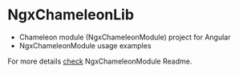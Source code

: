 # NgxChameleonLib

* Chameleon module (NgxChameleonModule) project for Angular
* NgxChameleonModule usage examples

For more details [check](https://github.com/wdmatheus/NgxChameleonLib/tree/master/projects/ngx-chameleon) NgxChameleonModule Readme.
